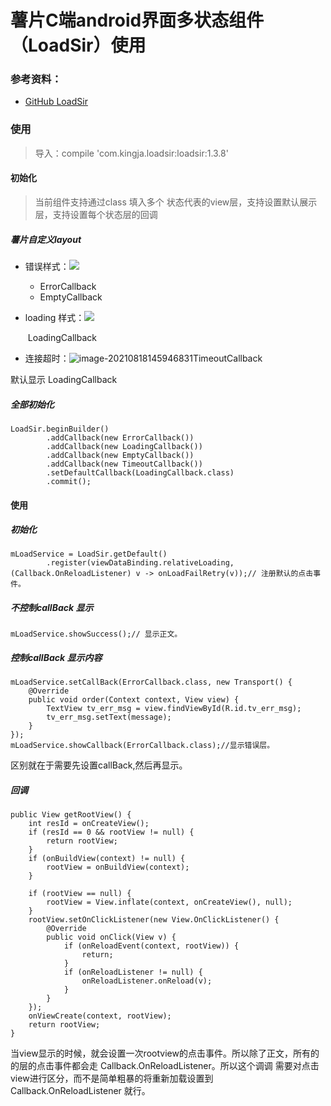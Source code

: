 # 薯片C端android界面多状态组件（LoadSir）使用

### 参考资料：

* [GitHub LoadSir](https://github.com/KingJA/LoadSir)

### 使用

> 导入：compile 'com.kingja.loadsir:loadsir:1.3.8'

#### 初始化

> 当前组件支持通过class 填入多个 状态代表的view层，支持设置默认展示层，支持设置每个状态层的回调

##### 薯片自定义layout

* 错误样式：![](https://gitee.com/lalalaxiaowifi/pictures/raw/master/%20image/20210818145801.png)

  * ErrorCallback
  *  EmptyCallback

* loading 样式：![](https://gitee.com/lalalaxiaowifi/pictures/raw/master/%20image/20210818145842.png)

  ​	LoadingCallback

*  连接超时：![image-20210818145946831](https://gitee.com/lalalaxiaowifi/pictures/raw/master/%20image/20210818145946.png)TimeoutCallback

  

  默认显示 LoadingCallback

##### 全部初始化

```
LoadSir.beginBuilder()
        .addCallback(new ErrorCallback())
        .addCallback(new LoadingCallback())
        .addCallback(new EmptyCallback())
        .addCallback(new TimeoutCallback())
        .setDefaultCallback(LoadingCallback.class)
        .commit();
```

#### 使用

##### 初始化

```
mLoadService = LoadSir.getDefault()
        .register(viewDataBinding.relativeLoading, (Callback.OnReloadListener) v -> onLoadFailRetry(v));// 注册默认的点击事件。
```

##### 不控制callBack 显示

```
mLoadService.showSuccess();// 显示正文。
```

#####  控制callBack 显示内容

```
mLoadService.setCallBack(ErrorCallback.class, new Transport() {
    @Override
    public void order(Context context, View view) {
        TextView tv_err_msg = view.findViewById(R.id.tv_err_msg);
        tv_err_msg.setText(message);
    }
});
mLoadService.showCallback(ErrorCallback.class);//显示错误层。
```

区别就在于需要先设置callBack,然后再显示。

#####  回调

```
public View getRootView() {
    int resId = onCreateView();
    if (resId == 0 && rootView != null) {
        return rootView;
    }
    if (onBuildView(context) != null) {
        rootView = onBuildView(context);
    }

    if (rootView == null) {
        rootView = View.inflate(context, onCreateView(), null);
    }
    rootView.setOnClickListener(new View.OnClickListener() {
        @Override
        public void onClick(View v) {
            if (onReloadEvent(context, rootView)) {
                return;
            }
            if (onReloadListener != null) {
                onReloadListener.onReload(v);
            }
        }
    });
    onViewCreate(context, rootView);
    return rootView;
}
```

当view显示的时候，就会设置一次rootview的点击事件。所以除了正文，所有的的层的点击事件都会走 Callback.OnReloadListener。所以这个调调 需要对点击view进行区分，而不是简单粗暴的将重新加载设置到  Callback.OnReloadListener 就行。





